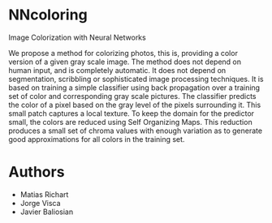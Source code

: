 # NNcoloring
Image Colorization with Neural Networks

We propose a method for colorizing photos, this is, providing a color version of a given gray scale image. The method does not depend on human input, and is completely automatic. It does not depend on segmentation, scribbling or sophisticated image processing techniques. It is based on training a simple classifier using back propagation over a training set of color and corresponding gray scale pictures. The classifier predicts the color of a pixel based on the gray level of the pixels surrounding it. This small patch captures a local texture. To keep the domain for the predictor small, the colors are reduced using Self Organizing Maps. This reduction produces a small set of chroma values with enough variation as to generate good approximations for all colors in the training set.

# Authors
- Matias Richart
- Jorge Visca
- Javier Baliosian

